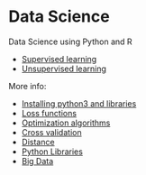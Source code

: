 # Data Science
Data Science using Python and R



- [Supervised learning](Supervised-Learning/README.md)
- [Unsupervised learning](Unsupervised-Learning/README.md)

More info:
- [Installing python3 and libraries](Install-python3.md)
- [Loss functions](Loss-Functions/README.md)
- [Optimization algorithms](Optimization-Algorithms/README.md)
- [Cross validation](Cross-Validation/README.md)
- [Distance](Distance/README.md)
- [Python Libraries](Python-Libraries.md)
- [Big Data](BigData.md)
